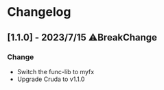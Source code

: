 # Changelog

## [1.1.0] - 2023/7/15 ⚠️BreakChange
### Change
- Switch the func-lib to myfx
- Upgrade Cruda to v1.1.0